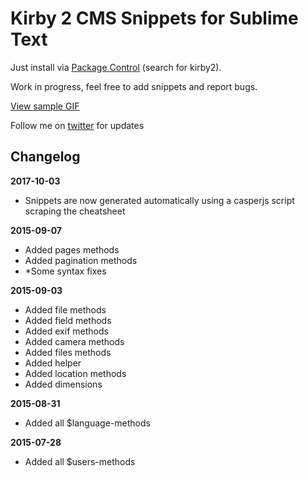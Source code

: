 # Kirby 2 CMS Snippets for Sublime Text

Just install via [Package Control](https://packagecontrol.io/packages/Kirby2%20CMS%20Snippets) (search for kirby2).

Work in progress, feel free to add snippets and report bugs.

[View sample GIF](snippetsample.gif)

Follow me on [twitter](https://twitter.com/mauricehh) for updates

## Changelog

**2017-10-03**

* Snippets are now generated automatically using a casperjs script scraping the cheatsheet

**2015-09-07**
* Added pages methods
* Added pagination methods
* *Some syntax fixes

**2015-09-03**
* Added file methods
* Added field methods
* Added exif methods
* Added camera methods
* Added files methods
* Added helper
* Added location methods
* Added dimensions

**2015-08-31**
* Added all $language-methods

**2015-07-28**
* Added all $users-methods